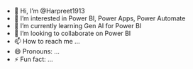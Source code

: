 - 👋 Hi, I’m @Harpreet1913
- 👀 I’m interested in Power BI, Power Apps, Power Automate
- 🌱 I’m currently learning Gen AI for Power BI
- 💞️ I’m looking to collaborate on Power BI
- 📫 How to reach me ...
- 😄 Pronouns: ...
- ⚡ Fun fact: ...

<!---
Harpreet1913/Harpreet1913 is a ✨ special ✨ repository because its `README.md` (this file) appears on your GitHub profile.
You can click the Preview link to take a look at your changes.
--->
